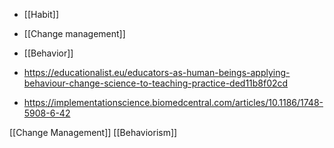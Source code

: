   - [[Habit]]
  - [[Change management]]
  - [[Behavior]]

  - https://educationalist.eu/educators-as-human-beings-applying-behaviour-change-science-to-teaching-practice-ded11b8f02cd
  - https://implementationscience.biomedcentral.com/articles/10.1186/1748-5908-6-42

[[Change Management]]
[[Behaviorism]]